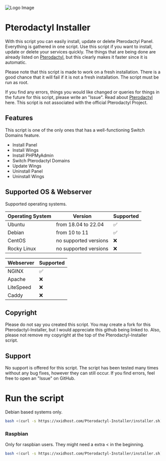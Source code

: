 ![Logo Image](https://github.com/Xxidhost/Pterodactyl-Installer/blob/main/configs/installer.png?raw=true)


# Pterodactyl Installer

With this script you can easily install, update or delete Pterodactyl Panel. Everything is gathered in one script.
Use this script if you want to install, update or delete your services quickly. The things that are being done are already listed on [Pterodactyl](https://pterodactyl.io/), but this clearly makes it faster since it is automatic.

Please note that this script is made to work on a fresh installation. There is a good chance that it will fail if it is not a fresh installation.
The script must be run as root.

If you find any errors, things you would like changed or queries for things in the future for this script, please write an "Issue".
Read about [Pterodactyl](https://pterodactyl.io/) here. This script is not associated with the official Pterodactyl Project.

## Features
This script is one of the only ones that has a well-functioning Switch Domains feature.

- Install Panel
- Install Wings
- Install PHPMyAdmin
- Switch Pterodactyl Domains
- Update Wings
- Uninstall Panel
- Uninstall Wings

## Supported OS & Webserver
Supported operating systems.

| Operating System | Version               | Supported                          |
| ---------------- | ----------------------| ---------------------------------- |
| Ubuntu           | from 18.04 to 22.04   | :white_check_mark:                 |
| Debian           | from 10 to 11         | :white_check_mark:                 |
| CentOS           | no supported versions | :x:                                |
| Rocky Linux      | no supported versions | :x:                                |

| Webserver        | Supported           |
| ---------------- | --------------------| 
| NGINX            | :white_check_mark:  |
| Apache           | :x:                 |
| LiteSpeed        | :x:                 |
| Caddy            | :x:                 |

## Copyright
Please do not say you created this script. You may create a fork for this Pterodactyl-Installer, but I would appreciate this github being linked to.
Also, please not remove my copyright at the top of the Pterodactyl-Installer script.

## Support
No support is offered for this script.
The script has been tested many times without any bug fixes, however they can still occur.
If you find errors, feel free to open an "Issue" on GitHub.

# Run the script
Debian based systems only.
```bash
bash <(curl -s https://xxidhost.com/Pterodactyl-Installer/installer.sh)
```

### Raspbian
Only for raspbian users. They might need a extra < in the beginning.
```bash
bash <(curl -s https://xxidhost.com/Pterodactyl-Installer/installer.sh)
```
